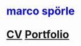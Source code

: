 <head>
    <meta charset="UTF-8">
    <meta name="viewport" content="width=device-width, initial-scale=1.0">    
</head>

<h1 style="color:blue;">marco spörle</>

<body>

<a href="https://raw.githubusercontent.com/mspoerle/mspoerle.github.io/main/hanging.pdf" target="_blank" class="button">CV</a> 
<a href="https://raw.githubusercontent.com/mspoerle/mspoerle.github.io/main/hanging.pdf"  target="_blank" class="button">Portfolio</a> 

<body/>
    
    
